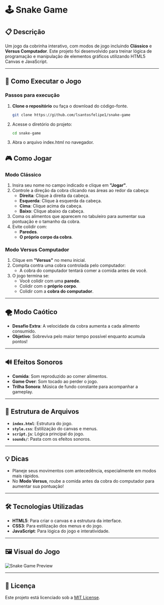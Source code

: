 # 🕹️ Snake Game

## 📋 Descrição
Um jogo da cobrinha interativo, com modos de jogo incluindo **Clássico** e **Versus Computador**. Este projeto foi desenvolvido para treinar lógica de programação e manipulação de elementos gráficos utilizando HTML5 Canvas e JavaScript.

---

## 🚀 Como Executar o Jogo

### Passos para execução
1. **Clone o repositório** ou faça o download do código-fonte.
   ```bash
   git clone https://github.com/lsantosfelipe1/snake-game
2. Acesse o diretório do projeto:
   ```bash
   cd snake-game
3. Abra o arquivo index.html no navegador.

## 🎮 Como Jogar

### Modo Clássico
1. Insira seu nome no campo indicado e clique em **"Jogar"**.
2. Controle a direção da cobra clicando nas áreas ao redor da cabeça:
   - **Direita**: Clique à direita da cabeça.
   - **Esquerda**: Clique à esquerda da cabeça.
   - **Cima**: Clique acima da cabeça.
   - **Baixo**: Clique abaixo da cabeça.
3. Coma os alimentos que aparecem no tabuleiro para aumentar sua pontuação e o tamanho da cobra.
4. Evite colidir com:
   - **Paredes**.
   - **O próprio corpo da cobra**.

### Modo Versus Computador
1. Clique em **"Versus"** no menu inicial.
2. Compita contra uma cobra controlada pelo computador:
   - A cobra do computador tentará comer a comida antes de você.
3. O jogo termina se:
   - Você colidir com uma **parede**.
   - Colidir com o **próprio corpo**.
   - Colidir com a **cobra do computador**.

---

## 🌪️ Modo Caótico
- **Desafio Extra**: A velocidade da cobra aumenta a cada alimento consumido.
- **Objetivo**: Sobreviva pelo maior tempo possível enquanto acumula pontos!

---

## 🔊 Efeitos Sonoros
- **Comida**: Som reproduzido ao comer alimentos.
- **Game Over**: Som tocado ao perder o jogo.
- **Trilha Sonora**: Música de fundo constante para acompanhar a gameplay.

---

## 📂 Estrutura de Arquivos
- **`index.html`**: Estrutura do jogo.
- **`style.css`**: Estilização do canvas e menus.
- **`script.js`**: Lógica principal do jogo.
- **`sounds/`**: Pasta com os efeitos sonoros.

---

## 💡 Dicas
- Planeje seus movimentos com antecedência, especialmente em modos mais rápidos.
- No **Modo Versus**, roube a comida antes da cobra do computador para aumentar sua pontuação!

---

## 🛠️ Tecnologias Utilizadas
- **HTML5**: Para criar o canvas e a estrutura da interface.
- **CSS3**: Para estilização dos menus e do jogo.
- **JavaScript**: Para lógica do jogo e interatividade.

---

## 🖼️ Visual do Jogo

![Snake Game Preview](https://i.postimg.cc/QtKcq5G1/gamepreview.png)

---

## 📃 Licença
Este projeto está licenciado sob a [MIT License](LICENSE).